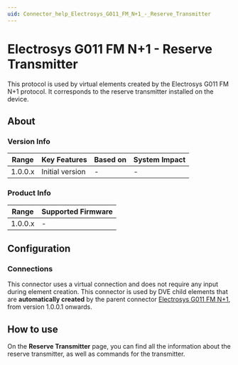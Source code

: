 ```yaml
---
uid: Connector_help_Electrosys_G011_FM_N+1_-_Reserve_Transmitter
---
```


# Electrosys G011 FM N+1 - Reserve Transmitter

This protocol is used by virtual elements created by the Electrosys G011 FM N+1 protocol. It corresponds to the reserve transmitter installed on the device.

## About

### Version Info

| Range     | Key Features     | Based on     | System Impact     |
|-----------|------------------|--------------|-------------------|
| 1.0.0.x   | Initial version  | -            | -                 |

### Product Info

| Range     | Supported Firmware     |
|-----------|------------------------|
| 1.0.0.x   | -                      |

## Configuration

### Connections

This connector uses a virtual connection and does not require any input during element creation. This connector is used by DVE child elements that are **automatically created** by the parent connector [Electrosys G011 FM N+1](xref:Connector_help_Electrosys_G011_FM_N%2B1), from version 1.0.0.1 onwards.

## How to use

On the **Reserve Transmitter** page, you can find all the information about the reserve transmitter, as well as commands for the transmitter.
